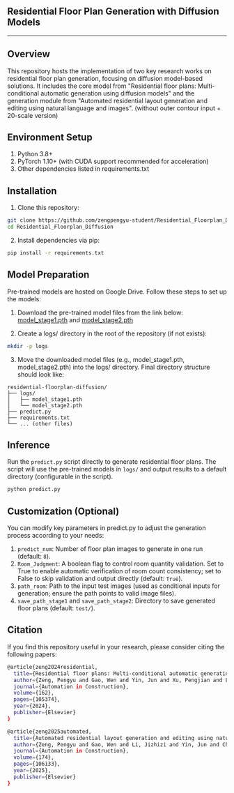 ## Residential Floor Plan Generation with Diffusion Models
---

## Overview
This repository hosts the implementation of two key research works on residential floor plan generation, focusing on diffusion model-based solutions. It includes the core model from "Residential floor plans: Multi-conditional automatic generation using diffusion models" and the generation module from "Automated residential layout generation and editing using natural language and images". (without outer contour input + 20-scale version)

## Environment Setup

1. Python 3.8+
2. PyTorch 1.10+ (with CUDA support recommended for acceleration)
3. Other dependencies listed in requirements.txt

## Installation
1. Clone this repository:
```bash
git clone https://github.com/zengpengyu-student/Residential_Floorplan_Diffusion.git
cd Residential_Floorplan_Diffusion
```
2. Install dependencies via pip:
```bash
pip install -r requirements.txt
```

## Model Preparation
Pre-trained models are hosted on Google Drive. Follow these steps to set up the models:

1. Download the pre-trained model files from the link below:
[model_stage1.pth](https://drive.google.com/file/d/1ONAu_i2q0FUGJClArBC4mBMwFAchmo1H/view?usp=drive_link)
and [model_stage2.pth](https://drive.google.com/file/d/1cVL4dLMM7j0n3nSKkapjdTWgHD9H45rA/view?usp=drive_link)

2. Create a logs/ directory in the root of the repository (if not exists):
```bash
mkdir -p logs
```

3. Move the downloaded model files (e.g., model_stage1.pth, model_stage2.pth) into the logs/ directory.
Final directory structure should look like:

```plaintext
residential-floorplan-diffusion/ 
├── logs/                          
│   ├── model_stage1.pth          
│   └── model_stage2.pth          
├── predict.py                     
├── requirements.txt               
└── ... (other files)              
```

## Inference

Run the ```predict.py``` script directly to generate residential floor plans. The script will use the pre-trained models in ```logs/``` and output results to a default directory (configurable in the script).

```bash
python predict.py
```

## Customization (Optional)

You can modify key parameters in predict.py to adjust the generation process according to your needs:

1. ```predict_num```: Number of floor plan images to generate in one run (default: ```8```).
2. ```Room_Judgment```: A boolean flag to control room quantity validation. Set to True to enable automatic verification of room count consistency; set to False to skip validation and output directly (default: ```True```).
3. ```path_room```: Path to the input test images (used as conditional inputs for generation; ensure the path points to valid image files).
4. ```save_path_stage1``` and ```save_path_stage2```: Directory to save generated floor plans (default: ```test/```).

## Citation
If you find this repository useful in your research, please consider citing the following papers:

```bash
@article{zeng2024residential,
  title={Residential floor plans: Multi-conditional automatic generation using diffusion models},
  author={Zeng, Pengyu and Gao, Wen and Yin, Jun and Xu, Pengjian and Lu, Shuai},
  journal={Automation in Construction},
  volume={162},
  pages={105374},
  year={2024},
  publisher={Elsevier}
}
```

```bash
@article{zeng2025automated,
  title={Automated residential layout generation and editing using natural language and images},
  author={Zeng, Pengyu and Gao, Wen and Li, Jizhizi and Yin, Jun and Chen, Jiling and Lu, Shuai},
  journal={Automation in Construction},
  volume={174},
  pages={106133},
  year={2025},
  publisher={Elsevier}
}
```
